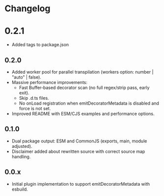 # Changelog

# 0.2.1

- Added tags to package.json

## 0.2.0

- Added worker pool for parallel transpilation (workers option: number | "auto" | false).
- Massive performance improvements:
  - Fast Buffer-based decorator scan (no full regex/strip pass, early exit).
  - Skip .d.ts files.
  - No onLoad registration when emitDecoratorMetadata is disabled and force is not set.
- Improved README with ESM/CJS examples and performance options.

## 0.1.0

- Dual package output: ESM and CommonJS (exports, main, module adjusted).
- Disclaimer added about rewritten source with correct source map handling.

## 0.0.x

- Initial plugin implementation to support emitDecoratorMetadata with esbuild.
